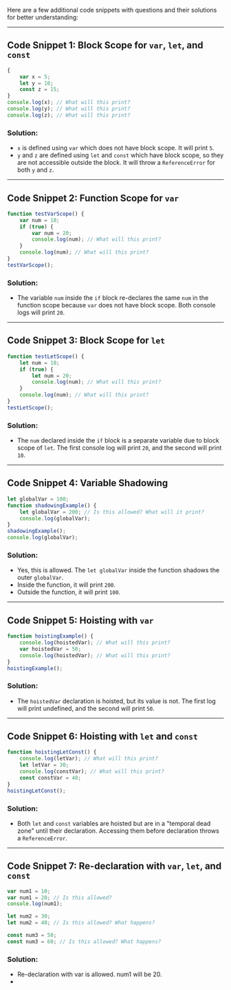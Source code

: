 Here are a few additional code snippets with questions and their solutions for better understanding:
***
## Code Snippet 1: Block Scope for `var`, `let`, and `const`

```js
{
    var x = 5;
    let y = 10;
    const z = 15;
}
console.log(x); // What will this print?
console.log(y); // What will this print?
console.log(z); // What will this print?
```

### Solution:
- `x` is defined using `var` which does not have block scope. It will print `5`.
- `y` and `z` are defined using `let` and `const` which have block scope, so they are not accessible outside the block. It will throw a `ReferenceError` for both `y` and `z`.
***
## Code Snippet 2: Function Scope for `var`

```js
function testVarScope() {
    var num = 10;
    if (true) {
        var num = 20;
        console.log(num); // What will this print?
    }
    console.log(num); // What will this print?
}
testVarScope();
```

### Solution:
- The variable `num` inside the `if` block re-declares the same `num` in the function scope because `var` does not have block scope. Both console logs will print `20`.
***
## Code Snippet 3: Block Scope for `let`

```js
function testLetScope() {
    let num = 10;
    if (true) {
        let num = 20;
        console.log(num); // What will this print?
    }
    console.log(num); // What will this print?
}
testLetScope();
```

### Solution:
- The `num` declared inside the `if` block is a separate variable due to block scope of `let`. The first console log will print `20`, and the second will print `10`.
***
## Code Snippet 4: Variable Shadowing

```js
let globalVar = 100;
function shadowingExample() {
    let globalVar = 200; // Is this allowed? What will it print?
    console.log(globalVar);
}
shadowingExample();
console.log(globalVar);
```

### Solution:
- Yes, this is allowed. The `let globalVar` inside the function shadows the outer `globalVar`.
- Inside the function, it will print `200`.
- Outside the function, it will print `100`.
***
## Code Snippet 5: Hoisting with `var`

```js
function hoistingExample() {
    console.log(hoistedVar); // What will this print?
    var hoistedVar = 50;
    console.log(hoistedVar); // What will this print?
}
hoistingExample();
```

### Solution:
- The `hoistedVar` declaration is hoisted, but its value is not. The first log will print undefined, and the second will print `50`.
***
## Code Snippet 6: Hoisting with `let` and `const`

```js
function hoistingLetConst() {
    console.log(letVar); // What will this print?
    let letVar = 30;
    console.log(constVar); // What will this print?
    const constVar = 40;
}
hoistingLetConst();
```

### Solution:
- Both `let` and `const` variables are hoisted but are in a "temporal dead zone" until their declaration. Accessing them before declaration throws a `ReferenceError`.
***
## Code Snippet 7: Re-declaration with `var`, `let`, and `const`

```js
var num1 = 10;
var num1 = 20; // Is this allowed?
console.log(num1);

let num2 = 30;
let num2 = 40; // Is this allowed? What happens?

const num3 = 50;
const num3 = 60; // Is this allowed? What happens?
```

### Solution:
- Re-declaration with var is allowed. num1 will be 20.
- 